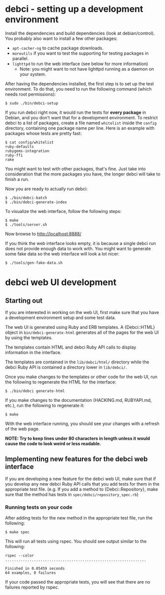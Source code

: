 # debci - setting up a development environment

Install the dependencies and build dependencies (look at debian/control). You
probably also want to install a few other packages:

* `apt-cacher-ng` to cache package downloads.
* `moreutils` if you want to test the supporting for testing packages in parallel.
* `lighttpd` to run the web interface (see below for more information)
  * Note: you might want to not have lighttpd running as a daemon on your system.

After having the dependencies installed, the first step is to set up the test
environment. To do that, you need to run the following command (which needs
root permissions):

    $ sudo ./bin/debci-setup

If you run debci right now, it would run the tests for **every package** in
Debian, and you don't want that for a development environment. To restrict
debci to a list of packages, create a file named `whitelist` inside the
`config` directory, containing one package name per line. Here is an example
with packages whose tests are pretty fast:

```
$ cat config/whitelist
ruby-defaults
rubygems-integration
ruby-ffi
rake
```

You might want to test with other packages, that's fine. Just take into
consideration that the more packages you have, the longer debci will take to
finish a run.

Now you are ready to actually run debci:

    $ ./bin/debci-batch
    $ ./bin/debci-generate-index

To visualize the web interface, follow the following steps:

    $ make
    $ ./tools/server.sh

Now browse to [http://localhost:8888/](http://localhost:8888/)

If you think the web interface looks empty, it is because a single debci run
does not provide enough data to work with.  You might want to generate some
fake data so the web interface will look a lot nicer:

    $ ./tools/gen-fake-data.sh


# debci web UI development

## Starting out
If you are interested in working on the web UI, first make sure that you have
a development environment setup and some test data.

The web UI is generated using Ruby and ERB templates. A {Debci::HTML} object
in `bin/debci-generate-html` generates all of the pages for the web UI by
using the templates.

The templates contain HTML and debci Ruby API calls to display information
in the interface.

The templates are contained in the `lib/debci/html/` directory while
the debci Ruby API is contained a directory lower in
`lib/debci/`.

Once you make changes to the templates or other code for the web UI,
run the following to regenerate the HTML for the interface:

    $ ./bin/debci generate-html

If you make changes to the documentation (HACKING.md, RUBYAPI.md, etc.),
run the following to regenerate it:

    $ make

With the web interface running, you should see your changes with a refresh of
the web page.

**NOTE: Try to keep lines under 80 characters in length unless it would cause
the code to look weird or less readable.**

## Implementing new features for the debci web interface

If you are developing a new feature for the debci web UI, make sure that
if you develop any new debci Ruby API calls that you add tests for them in the
appropriate test file. (e.g. If you add a method to {Debci::Repository}, make
sure that the method has tests in `spec/debci/repository_spec.rb`)

### Running tests on your code

After adding tests for the new method in the appropriate test file, run the
following:

    $ make spec

This will run all tests using rspec. You should see output similar to the
following:

    rspec --color
    ................................................................

    Finished in 0.05459 seconds
    64 examples, 0 failures

If your code passed the appropriate tests, you will see that there
are no failures reported by rspec.
